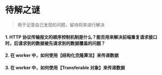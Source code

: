 # 待解之谜

> 用于记录自己发现的问题，留待将来进行解决

#### 1. HTTP 协议传输报文的顺序控制机制是什么？能否用来解决前端重复请求接口时，后请求到的数据被先请求到的数据覆盖的问题？
#### 2. 在 worker 中，如何使用【结构化克隆算法】来传递数据
#### 3. 在 worker 中，如何使用【Transferable 对象】来传递数据
